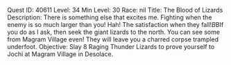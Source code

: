 Quest ID: 40611
Level: 34
Min Level: 30
Race: nil
Title: The Blood of Lizards
Description: There is something else that excites me. Fighting when the enemy is so much larger than you! Hah! The satisfaction when they fall!$B$BIf you do as I ask, then seek the giant lizards to the north. You can see some from Magram Village even! They will leave you a charred corpse trampled underfoot.
Objective: Slay 8 Raging Thunder Lizards to prove yourself to Jochi at Magram Village in Desolace.
